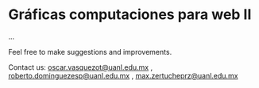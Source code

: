 
# Gráficas computaciones para web II

...

Feel free to make suggestions and improvements.

Contact us: oscar.vasquezot@uanl.edu.mx , roberto.dominguezesp@uanl.edu.mx , max.zertucheprz@uanl.edu.mx
